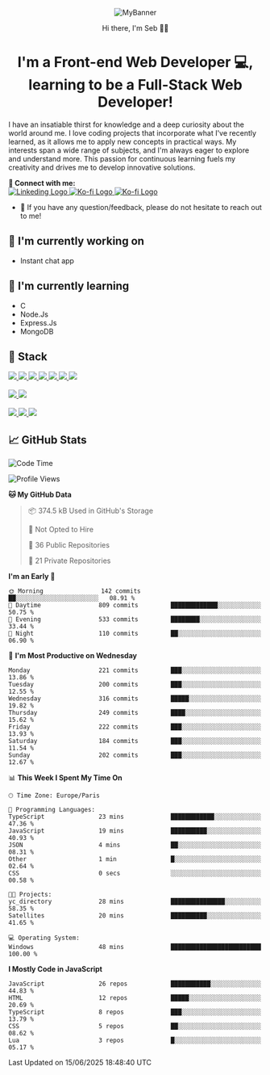 <p align="center">
  <img src="https://github.com/user-attachments/assets/3561bf35-8764-416c-9f1d-4992739dcc20" alt="MyBanner">
</p>
<p align="center">
  Hi there, I'm Seb 👋🏻
</p>
<h1 align="center">I'm a Front-end Web Developer 💻, learning to be a Full-Stack Web Developer!</h1>
<p>
I have an insatiable thirst for knowledge and a deep curiosity about the world around me. I love coding projects that incorporate what I've recently learned, as it allows me to apply new concepts in practical ways. My interests span a wide range of subjects, and I'm always eager to explore and understand more. This passion for continuous learning fuels my creativity and drives me to develop innovative solutions.
</p>


**🤝 Connect with me:**
<br>
<a href="https://www.linkedin.com/in/sebastien-morazzani/">
<img src="https://img.shields.io/badge/LinkedIn-0077B5?style=for-the-badge&logo=linkedin&logoColor=white" alt="Linkeding Logo">
</a>
<a href="https://ko-fi.com/sebmzi" target="_blank">
<img src="https://img.shields.io/badge/Ko--fi-F16061?style=for-the-badge&logo=ko-fi&logoColor=white" alt="Ko-fi Logo">
</a>
<a href="https://buymeacoffee.com/sebmzi" target="_blank">
<img src="https://img.shields.io/badge/Buy_Me_A_Coffee-FFDD00?style=for-the-badge&logo=buy-me-a-coffee&logoColor=black" alt="Ko-fi Logo">
</a>

- 💬 If you have any question/feedback, please do not hesitate to reach out to me!


## 🔭 I'm currently working on
- Instant chat app

## 🌱 I'm currently learning
- C
- Node.Js
- Express.Js
- MongoDB

## 💼 Stack
<a href="#">
  <img src="https://img.shields.io/badge/javascript-%23323330.svg?style=for-the-badge&logo=javascript&logoColor=%23F7DF1E"/>
</a>
<a href="#">
  <img src="https://img.shields.io/badge/react-%2320232a.svg?style=for-the-badge&logo=react&logoColor=%2361DAFB"/>
</a>
<a href="#">
  <img src="https://img.shields.io/badge/html5-%23E34F26.svg?style=for-the-badge&logo=html5&logoColor=white"/>
</a>
<a href="#">
  <img src="https://img.shields.io/badge/Next-black?style=for-the-badge&logo=next.js&logoColor=white"/>
</a>
<a href="#">
  <img src="https://img.shields.io/badge/node.js-6DA55F?style=for-the-badge&logo=node.js&logoColor=white"/>
</a>
<a href="#">
  <img src="https://img.shields.io/badge/express.js-%23404d59.svg?style=for-the-badge&logo=express&logoColor=%2361DAFB"/>
</a>
<a href="#">
  <img src="https://img.shields.io/badge/MongoDB-%234ea94b.svg?style=for-the-badge&logo=mongodb&logoColor=white"/>
</a>
<br><br>
<a href="#">
  <img src="https://img.shields.io/badge/tailwindcss-%2338B2AC.svg?style=for-the-badge&logo=tailwind-css&logoColor=white"/>
</a>
<a href="#">
  <img src="https://img.shields.io/badge/css3-%231572B6.svg?style=for-the-badge&logo=css3&logoColor=white"/>
</a>
<br><br>
<a href="#">
  <img src="https://img.shields.io/badge/figma-%23F24E1E.svg?style=for-the-badge&logo=figma&logoColor=white"/>
</a>
<a href="#">
  <img src="https://img.shields.io/badge/github-%23121011.svg?style=for-the-badge&logo=github&logoColor=white"/>
</a>
<a href="#">
  <img src="https://img.shields.io/badge/git-%23F05033.svg?style=for-the-badge&logo=git&logoColor=white"/>
</a>

## 📈 GitHub Stats

<!--START_SECTION:waka-->
![Code Time](http://img.shields.io/badge/Code%20Time-23%20hrs%2028%20mins-blue)

![Profile Views](http://img.shields.io/badge/Profile%20Views-0-blue)

**🐱 My GitHub Data** 

> 📦 374.5 kB Used in GitHub's Storage 
 > 
> 🚫 Not Opted to Hire
 > 
> 📜 36 Public Repositories 
 > 
> 🔑 21 Private Repositories 
 > 
**I'm an Early 🐤** 

```text
🌞 Morning                142 commits         ██░░░░░░░░░░░░░░░░░░░░░░░   08.91 % 
🌆 Daytime                809 commits         █████████████░░░░░░░░░░░░   50.75 % 
🌃 Evening                533 commits         ████████░░░░░░░░░░░░░░░░░   33.44 % 
🌙 Night                  110 commits         ██░░░░░░░░░░░░░░░░░░░░░░░   06.90 % 
```
📅 **I'm Most Productive on Wednesday** 

```text
Monday                   221 commits         ███░░░░░░░░░░░░░░░░░░░░░░   13.86 % 
Tuesday                  200 commits         ███░░░░░░░░░░░░░░░░░░░░░░   12.55 % 
Wednesday                316 commits         █████░░░░░░░░░░░░░░░░░░░░   19.82 % 
Thursday                 249 commits         ████░░░░░░░░░░░░░░░░░░░░░   15.62 % 
Friday                   222 commits         ███░░░░░░░░░░░░░░░░░░░░░░   13.93 % 
Saturday                 184 commits         ███░░░░░░░░░░░░░░░░░░░░░░   11.54 % 
Sunday                   202 commits         ███░░░░░░░░░░░░░░░░░░░░░░   12.67 % 
```


📊 **This Week I Spent My Time On** 

```text
🕑︎ Time Zone: Europe/Paris

💬 Programming Languages: 
TypeScript               23 mins             ████████████░░░░░░░░░░░░░   47.36 % 
JavaScript               19 mins             ██████████░░░░░░░░░░░░░░░   40.93 % 
JSON                     4 mins              ██░░░░░░░░░░░░░░░░░░░░░░░   08.31 % 
Other                    1 min               █░░░░░░░░░░░░░░░░░░░░░░░░   02.64 % 
CSS                      0 secs              ░░░░░░░░░░░░░░░░░░░░░░░░░   00.58 % 

🐱‍💻 Projects: 
yc_directory             28 mins             ███████████████░░░░░░░░░░   58.35 % 
Satellites               20 mins             ██████████░░░░░░░░░░░░░░░   41.65 % 

💻 Operating System: 
Windows                  48 mins             █████████████████████████   100.00 % 
```

**I Mostly Code in JavaScript** 

```text
JavaScript               26 repos            ███████████░░░░░░░░░░░░░░   44.83 % 
HTML                     12 repos            █████░░░░░░░░░░░░░░░░░░░░   20.69 % 
TypeScript               8 repos             ███░░░░░░░░░░░░░░░░░░░░░░   13.79 % 
CSS                      5 repos             ██░░░░░░░░░░░░░░░░░░░░░░░   08.62 % 
Lua                      3 repos             █░░░░░░░░░░░░░░░░░░░░░░░░   05.17 % 
```




 Last Updated on 15/06/2025 18:48:40 UTC
<!--END_SECTION:waka-->
